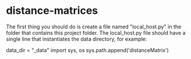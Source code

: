 # distance-matrices
The first thing you should do is create a file named "local_host.py" in the folder that contains this project folder. The local_host.py file should have a single line that instantiates the data directory, for example:

data_dir = "_data"
import sys, os
sys.path.append('distanceMatrix')
